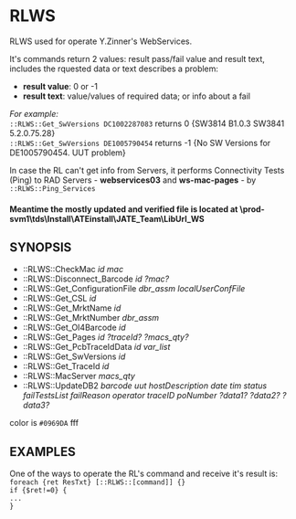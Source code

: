 # RLWS

RLWS used for operate Y.Zinner's WebServices.

It's commands return 2 values: result pass/fail value and result text, includes the rquested data or text describes a problem:  
- **result value**: 0 or -1
- **result text**: value/values of required data; or info about a fail
  
_For example:_  
`::RLWS::Get_SwVersions DC1002287083` returns 0 {SW3814 B1.0.3 SW3841 5.2.0.75.28}  
`::RLWS::Get_SwVersions DE1005790454` returns -1 {No SW Versions for DE1005790454. UUT problem}

In case the RL can't get info from Servers, it performs Connectivity Tests (Ping) to RAD Servers - **webservices03** and **ws-mac-pages** - by `::RLWS::Ping_Services`

#### Meantime the mostly updated and verified file is located at \\prod-svm1\tds\Install\ATEinstall\JATE_Team\LibUrl_WS

## SYNOPSIS
* \::RLWS::CheckMac _id mac_
* \::RLWS::Disconnect_Barcode _id ?mac?_
* \::RLWS::Get_ConfigurationFile _dbr_assm localUserConfFile_
* \::RLWS::Get_CSL _id_
* \::RLWS::Get_MrktName _id_
* \::RLWS::Get_MrktNumber _dbr_assm_
* \::RLWS::Get_OI4Barcode _id_
* \::RLWS::Get_Pages _id ?traceId? ?macs_qty?_
* \::RLWS::Get_PcbTraceIdData _id var_list_
* \::RLWS::Get_SwVersions _id_
* \::RLWS::Get_TraceId _id_
* \::RLWS::MacServer _macs_qty_
* \::RLWS::UpdateDB2 _barcode uut hostDescription date tim status failTestsList failReason operator traceID poNumber ?data1? ?data2? ?data3?_

 color is `#0969DA` fff
## EXAMPLES
One of the ways to operate the RL's command and receive it's result is:  
`foreach {ret ResTxt} [::RLWS::[command]] {}`  
`if {$ret!=0} {`  
  `...`  
`}`
